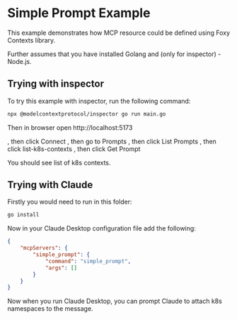 # Simple Prompt Example

This example demonstrates how MCP resource could be defined using Foxy Contexts library.

Further assumes that you have installed Golang and (only for inspector) - Node.js.

## Trying with inspector

To try this example with inspector, run the following command:

```bash
npx @modelcontextprotocol/inspector go run main.go
```

Then in browser open http://localhost:5173

, then click Connect
, then go to Prompts
, then click List Prompts
, then click list-k8s-contexts
, then click Get Prompt

You should see list of k8s contexts.

## Trying with Claude

Firstly you would need to run in this folder:

```bash
go install
```

Now in your Claude Desktop configuration file add the following:

```json
{
    "mcpServers": {
        "simple_prompt": {
            "command": "simple_prompt",
            "args": []
        }
    }
}
```


Now when you run Claude Desktop, you can prompt Claude to attach k8s namespaces to the message.